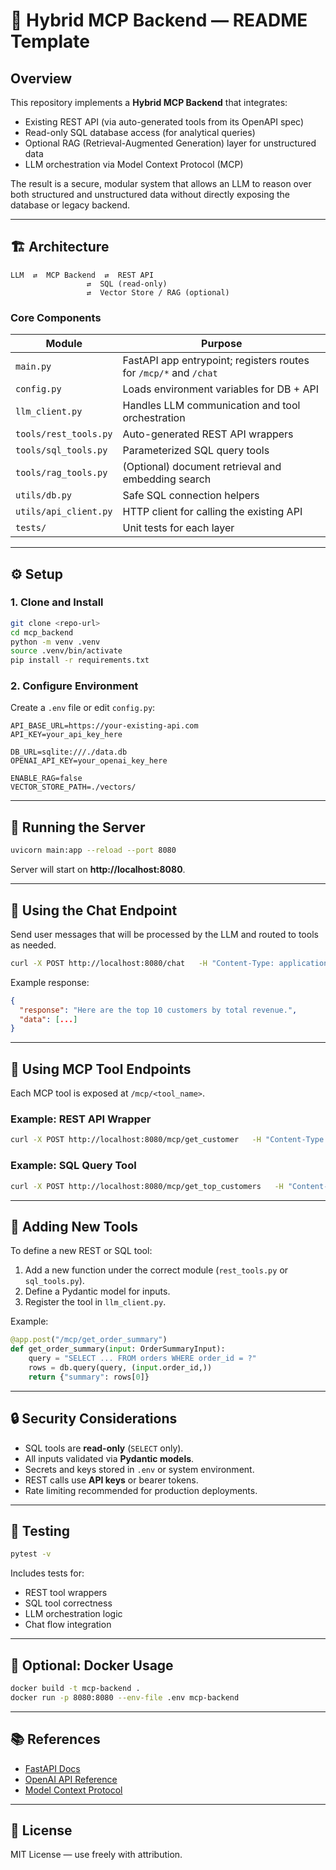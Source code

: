 # 🧩 Hybrid MCP Backend — README Template

## Overview
This repository implements a **Hybrid MCP Backend** that integrates:
- Existing REST API (via auto-generated tools from its OpenAPI spec)
- Read-only SQL database access (for analytical queries)
- Optional RAG (Retrieval-Augmented Generation) layer for unstructured data
- LLM orchestration via Model Context Protocol (MCP)

The result is a secure, modular system that allows an LLM to reason over both structured and unstructured data without directly exposing the database or legacy backend.

---

## 🏗 Architecture

```
LLM  ⇄  MCP Backend  ⇄  REST API
                 ⇄  SQL (read-only)
                 ⇄  Vector Store / RAG (optional)
```

### Core Components
| Module | Purpose |
|---------|----------|
| `main.py` | FastAPI app entrypoint; registers routes for `/mcp/*` and `/chat` |
| `config.py` | Loads environment variables for DB + API |
| `llm_client.py` | Handles LLM communication and tool orchestration |
| `tools/rest_tools.py` | Auto-generated REST API wrappers |
| `tools/sql_tools.py` | Parameterized SQL query tools |
| `tools/rag_tools.py` | (Optional) document retrieval and embedding search |
| `utils/db.py` | Safe SQL connection helpers |
| `utils/api_client.py` | HTTP client for calling the existing API |
| `tests/` | Unit tests for each layer |

---

## ⚙️ Setup

### 1. Clone and Install
```bash
git clone <repo-url>
cd mcp_backend
python -m venv .venv
source .venv/bin/activate
pip install -r requirements.txt
```

### 2. Configure Environment
Create a `.env` file or edit `config.py`:

```env
API_BASE_URL=https://your-existing-api.com
API_KEY=your_api_key_here

DB_URL=sqlite:///./data.db
OPENAI_API_KEY=your_openai_key_here

ENABLE_RAG=false
VECTOR_STORE_PATH=./vectors/
```

---

## 🚀 Running the Server
```bash
uvicorn main:app --reload --port 8080
```

Server will start on **http://localhost:8080**.

---

## 🧠 Using the Chat Endpoint

Send user messages that will be processed by the LLM and routed to tools as needed.

```bash
curl -X POST http://localhost:8080/chat   -H "Content-Type: application/json"   -d '{"message": "Show me the top 10 customers by revenue"}'
```

Example response:
```json
{
  "response": "Here are the top 10 customers by total revenue.",
  "data": [...]
}
```

---

## 🧰 Using MCP Tool Endpoints

Each MCP tool is exposed at `/mcp/<tool_name>`.

### Example: REST API Wrapper
```bash
curl -X POST http://localhost:8080/mcp/get_customer   -H "Content-Type: application/json"   -d '{"customer_id": 42}'
```

### Example: SQL Query Tool
```bash
curl -X POST http://localhost:8080/mcp/get_top_customers   -H "Content-Type: application/json"   -d '{"limit": 5}'
```

---

## 🧩 Adding New Tools

To define a new REST or SQL tool:

1. Add a new function under the correct module (`rest_tools.py` or `sql_tools.py`).
2. Define a Pydantic model for inputs.
3. Register the tool in `llm_client.py`.

Example:
```python
@app.post("/mcp/get_order_summary")
def get_order_summary(input: OrderSummaryInput):
    query = "SELECT ... FROM orders WHERE order_id = ?"
    rows = db.query(query, (input.order_id,))
    return {"summary": rows[0]}
```

---

## 🔒 Security Considerations
- SQL tools are **read-only** (`SELECT` only).  
- All inputs validated via **Pydantic models**.  
- Secrets and keys stored in `.env` or system environment.  
- REST calls use **API keys** or bearer tokens.  
- Rate limiting recommended for production deployments.

---

## 🧪 Testing
```bash
pytest -v
```

Includes tests for:
- REST tool wrappers  
- SQL tool correctness  
- LLM orchestration logic  
- Chat flow integration

---

## 🐳 Optional: Docker Usage

```bash
docker build -t mcp-backend .
docker run -p 8080:8080 --env-file .env mcp-backend
```

---

## 📚 References
- [FastAPI Docs](https://fastapi.tiangolo.com/)  
- [OpenAI API Reference](https://platform.openai.com/docs/)  
- [Model Context Protocol](https://github.com/modelcontextprotocol)  

---

## 📄 License
MIT License — use freely with attribution.
